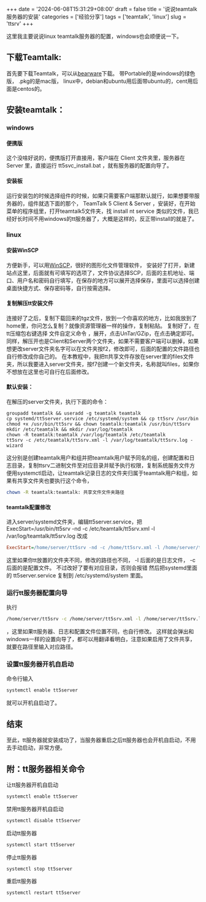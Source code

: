 +++
date = '2024-06-08T15:31:29+08:00'
draft = false
title = '说说teamtalk服务器的安装'
 categories = ['经验分享']
tags = ['teamtalk', 'linux']
slug = 'ttsrv'
+++

这里我主要说说linux teamtalk服务器的配置，windows也会顺便说一下。
## 下载Teamtalk:
首先要下载Teamtalk，可以从[bearware](https://bearware.dk/?page_id=353)下载。
带Portable的是windows的绿色版，
.pkg的是mac版，
linux中，debian和ubuntu用后面带ubuntu的，cent用后面是centos的。
## 安装teamtalk：
### windows
#### 便携版
这个没啥好说的，便携版打开直接用，客户端在
Client
文件夹里，服务器在
Server
里，直接运行
tt5svc_install.bat
，就有服务器的配置向导了。
#### 安装板
运行安装包的时候选择组件的时候，如果只需要客户端那默认就行，如果想要带服务器的，组件就选下面的那个，
TeamTalk 5 Client & Server
，安装好，在开始菜单的程序组里，打开teamtalk5文件夹，找
install nt service
类似的文件，我已经好长时间不用windows的tt服务器了，大概是这样的，反正带install的就是了。
### linux
#### 安装WinSCP
方便新手，可以用[WinSCP](https://winscp.net/eng/downloads.php)，很好的图形化文件管理软件，
安装好了打开，新建站点这里，后面就有可填写的选项了，文件协议选择SCP，后面的主机地址、端口、用户名和密码自行填写，在保存的地方可以展开选择保存，里面可以选择创建桌面快捷方式、保存密码等，自行按需选择。
#### 复制解压tt安装文件
连接好了之后，复制下载回来的tgz文件，放到一个你喜欢的地方，比如我放到了home里，你问怎么复制？就像资源管理器一样的操作，复制粘贴。
复制好了，在tt压缩包右键选择
文件自定义命令
，展开，点击UnTar/GZip，在点击确定即可。
同样，解压开也是Client和Server两个文件夹，如果不需要客户端可以删掉，如果想更改server文件夹名字可以在文件夹按f2，修改即可，后面的配置的文件路径也自行修改成你自己的。
在本教程中，我把tt共享文件存放在server里的files文件夹，所以我要进入server文件夹，按f7创建一个新文件夹，名称就叫files，如果你不想放在这里也可自行在后面修改。
#### 默认安装：
在解压的server文件夹，执行下面的命令：
```SH
groupadd teamtalk && useradd -g teamtalk teamtalk
cp systemd/tt5server.service /etc/systemd/system && cp tt5srv /usr/bin
chmod +x /usr/bin/tt5srv && chown teamtalk:teamtalk /usr/bin/tt5srv
mkdir /etc/teamtalk && mkdir /var/log/teamtalk
chown -R teamtalk:teamtalk /var/log/teamtalk /etc/teamtalk
tt5srv -c /etc/teamtalk/tt5srv.xml -l /var/log/teamtalk/tt5srv.log -wizard
```
这分别是创建teamtalk用户和组并把teamtalk用户赋予同名的组，创建配置和日志目录，复制ttsrv二进制文件至对应目录并赋予执行权限，复制系统服务文件方便用systemctl启动，让teamtalk记录日志的文件夹归属于teamtalk用户和组，如果有共享文件夹也要执行这个命令，
```sh
chown -R teamtalk:teamtalk: 共享文件文件夹路径
```
#### teamtalk配置修改
进入server/systemd文件夹，编辑tt5server.service，把
ExecStart=/usr/bin/tt5srv -nd -c /etc/teamtalk/tt5srv.xml -l /var/log/teamtalk/tt5srv.log
改成
```ini
ExecStart=/home/server/tt5srv -nd -c /home/tt5srv.xml -l /home/server/tt5srv.log
```
这里如果你tt放置的文件夹不同，修改的路径也不同，
-l
后面的是日志文件，
-c
后面的是配置文件。
不过改好了要有对应目录，否则会报错
然后把systemd里面的
tt5server.service
复制到
/etc/systemd/system
里面。
### 运行tt服务器配置向导
执行
```sh
/home/server/tt5srv -c /home/server/tt5srv.xml -l /home/server/tt5srv.log -wizard
```
，这里如果tt服务器、日志和配置文件位置不同，也自行修改。
这样就会弹出和windows一样的设置向导了，都可以用翻译看明白，注意如果启用了文件共享，就要在路径里输入对应路径。
### 设置tt服务器开机自启动
命令行输入
```sh
systemctl enable tt5server
```
就可以开机自启动了。
## 结束
至此，tt服务器就安装成功了，当服务器重启之后tt服务器也会开机自启动，不用去手动启动，非常方便。
## 附：tt服务器相关命令
让tt服务器开机自启动
```sh
systemctl enable tt5server
```
禁用tt服务器开机自启动
```sh
systemctl disable tt5server
```
启动tt服务器
```sh
systemctl start tt5server
```
停止tt服务器
```sh
systemctl stop tt5server
```
重启tt服务器
```sh
systemctl restart tt5server
```
